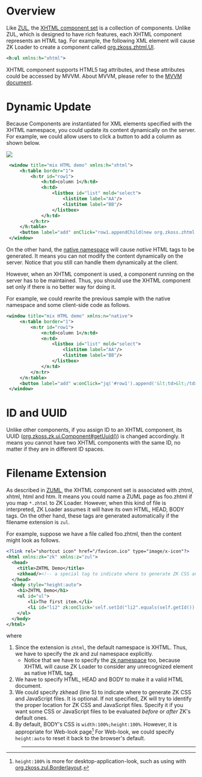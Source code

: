 # Overview

Like [ZUL](ZUML_Reference/ZUML/Languages/ZUL), the [XHTML component set](ZUML_Reference/ZUML/Languages/XHTML) is a
collection of components. Unlike ZUL, which is designed to have rich
features, each XHTML component represents an HTML tag. For example, the
following XML element will cause ZK Loader to create a component called
[org.zkoss.zhtml.Ul](https://www.zkoss.org/javadoc/latest/zk/org/zkoss/zhtml/Ul.html).

```xml
<h:ul xmlns:h="xhtml">
```

XHTML component supports HTML5 tag attributes, and these attributes
could be accessed by MVVM. About MVVM, please refer to the [MVVM document](http://books.zkoss.org/zk-mvvm-book/8.0/introduction_of_mvvm.html).

# Dynamic Update

Because Components are instantiated for XML elements specified with the
XHTML namespace, you could update its content dynamically on the server.
For example, we could allow users to click a button to add a column as
shown below.

![]({{site.baseurl}}/zk_dev_ref/images/html_1.png)

```xml
 <window title="mix HTML demo" xmlns:h="xhtml">
     <h:table border="1">
         <h:tr id="row1">
             <h:td>column 1</h:td>
             <h:td>
                 <listbox id="list" mold="select">
                     <listitem label="AA"/>
                     <listitem label="BB"/>
                 </listbox>
             </h:td>
         </h:tr>
     </h:table>
     <button label="add" onClick="row1.appendChild(new org.zkoss.zhtml.Td())"/>
 </window>
```

On the other hand, the [native namespace]({{site.baseurl}}/zk_dev_ref/ui_patterns/html_tags/the_native_namespace)
will cause *native* HTML tags to be generated. It means you can not
modify the content dynamically on the server. Notice that you still can
handle them dynamically at the client.

However, when an XHTML component is used, a component running on the
server has to be maintained. Thus, you should use the XHTML component
set only if there is no better way for doing it.

For example, we could rewrite the previous sample with the native
namespace and some client-side code as follows.

```xml
<window title="mix HTML demo" xmlns:n="native">
     <n:table border="1">
         <n:tr id="row1">
             <n:td>column 1</n:td>
             <n:td>
                 <listbox id="list" mold="select">
                     <listitem label="AA"/>
                     <listitem label="BB"/>
                 </listbox>
             </n:td>
         </n:tr>
     </n:table>
     <button label="add" w:onClick="jq('#row1').append('&lt;td>&lt;/td>')" xmlns:w="client"/>
 </window>
```

# ID and UUID

Unlike other components, if you assign ID to an XHTML component, its
UUID ([org.zkoss.zk.ui.Component#getUuid()](https://www.zkoss.org/javadoc/latest/zk/org/zkoss/zk/ui/Component.html#getUuid()))
is changed accordingly. It means you cannot have two XHTML components
with the same ID, no matter if they are in different ID spaces.

# Filename Extension

As described in [ZUML](ZUML_Reference/ZUML/Languages), the
XHTML component set is associated with zhtml, xhtml, html and htm. It
means you could name a ZUML page as foo.zhtml if you map `*.zhtml` to ZK
Loader. However, when this kind of file is interpreted, ZK Loader
assumes it will have its own HTML, HEAD, BODY tags. On the other hand,
these tags are generated automatically if the filename extension is
`zul`.

For example, suppose we have a file called foo.zhtml, then the content
might look as follows.

```xml
<?link rel="shortcut icon" href="/favicon.ico" type="image/x-icon"?>
<html xmlns:zk="zk" xmlns:z="zul">
  <head>
    <title>ZHTML Demo</title>
    <zkhead/><!-- a special tag to indicate where to generate ZK CSS and JS files -->
  </head>
  <body style="height:auto">
    <h1>ZHTML Demo</h1>
    <ul id="ul">
        <li>The first item.</li>
        <li id="li2" zk:onClick='self.setId("li2".equals(self.getId()) ? "":"li2")'>Click me to change Id.</li>
    </ul>
  </body>
</html>
```

where

1.  Since the extension is `zhtml`, the default namespace is XHTML.
    Thus, we have to specify the zk and zul namespace explicitly.
    - Notice that we have to specify the [zk namespace](ZUML_Reference/ZUML/Namespaces/ZK) too,
      because XHTML will cause ZK Loader to consider any unrecognized
      element as native HTML tag.
2.  We have to specify HTML, HEAD and BODY to make it a valid HTML
    document.
3.  We could specify zkhead (line 5) to indicate where to generate ZK
    CSS and JavaScript files. It is optional. If not specified, ZK will
    try to identify the proper location for ZK CSS and JavaScript files.
    Specify it if you want some CSS or JavaScript files to be evaluated
    *before* or *after* ZK's default ones.
4.  By default, BODY's CSS is `width:100%;height:100%`. However, it is
    appropriate for Web-look page[^1] For Web-look, we could specify
    `height:auto` to reset it back to the browser's default.

> ------------------------------------------------------------------------
>
> <references/>

[^1]: `height:100%` is more for desktop-application-look, such as using
    with [org.zkoss.zul.Borderlayout](https://www.zkoss.org/javadoc/latest/zk/org/zkoss/zul/Borderlayout.html).
